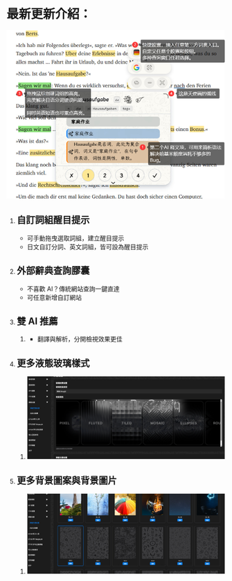 # 最新更新介紹：

![](../../intro/start/assets/pill.png)
1. ## 自訂詞組醒目提示
    - 可手動拖曳選取詞組，建立醒目提示
    - 日文自訂分詞、英文詞組，皆可設為醒目提示
2. ## 外部辭典查詢膠囊
    - 不喜歡 AI？傳統網站查詢一鍵直達
    - 可任意新增自訂網站
3. ## 雙 AI 推薦
	1.  - 翻譯與解析，分開檢視效果更佳
4. ## 更多液態玻璃樣式
	1. ![](<./assets/Pasted image 20251013195057.png>)
5. ## 更多背景圖案與背景圖片
	1. ![](<./assets/Pasted image 20251013195031.png>)
